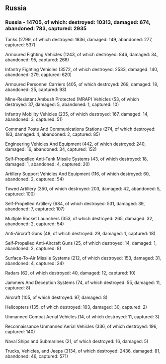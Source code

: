 
 
 ## Russia
 
 ### Russia - 14705, of which: destroyed: 10313, damaged: 674, abandoned: 783, captured: 2935

 

 

 Tanks (2799, of which destroyed: 1836, damaged: 149, abandoned: 277, captured: 537)

 Armoured Fighting Vehicles (1243, of which destroyed: 846, damaged: 34, abandoned: 95, captured: 268)

 Infantry Fighting Vehicles (3572, of which destroyed: 2533, damaged: 140, abandoned: 279, captured: 620)

 Armoured Personnel Carriers (405, of which destroyed: 269, damaged: 18, abandoned: 25, captured: 93)

 Mine-Resistant Ambush Protected (MRAP) Vehicles (53, of which destroyed: 37, damaged: 5, abandoned: 1, captured: 10)

 Infantry Mobility Vehicles (235, of which destroyed: 167, damaged: 14, abandoned: 3, captured: 51)

 Command Posts And Communications Stations (274, of which destroyed: 183, damaged: 4, abandoned: 2, captured: 85)

 Engineering Vehicles And Equipment (442, of which destroyed: 240, damaged: 16, abandoned: 34, captured: 152)

 Self-Propelled Anti-Tank Missile Systems (43, of which destroyed: 18, damaged: 1, abandoned: 4, captured: 20)

 Artillery Support Vehicles And Equipment (116, of which destroyed: 60, abandoned: 2, captured: 54)

 Towed Artillery (350, of which destroyed: 203, damaged: 42, abandoned: 5, captured: 100)

 Self-Propelled Artillery (684, of which destroyed: 531, damaged: 39, abandoned: 7, captured: 107)

 Multiple Rocket Launchers (353, of which destroyed: 265, damaged: 32, abandoned: 2, captured: 54)

 Anti-Aircraft Guns (48, of which destroyed: 29, damaged: 1, captured: 18)

 Self-Propelled Anti-Aircraft Guns (25, of which destroyed: 14, damaged: 1, abandoned: 2, captured: 8)

 Surface-To-Air Missile Systems (212, of which destroyed: 153, damaged: 31, abandoned: 4, captured: 24)

 Radars (62, of which destroyed: 40, damaged: 12, captured: 10)

 Jammers And Deception Systems (74, of which destroyed: 55, damaged: 11, captured: 8)

 Aircraft (105, of which destroyed: 97, damaged: 8)

 Helicopters (135, of which destroyed: 103, damaged: 30, captured: 2)

 Unmanned Combat Aerial Vehicles (14, of which destroyed: 11, captured: 3)

 Reconnaissance Unmanned Aerial Vehicles (336, of which destroyed: 196, captured: 140)

 Naval Ships and Submarines (21, of which destroyed: 16, damaged: 5)

 Trucks, Vehicles, and Jeeps (3134, of which destroyed: 2436, damaged: 81, abandoned: 46, captured: 571)

